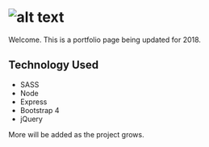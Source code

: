 # ![alt text](http://1cleverguy.com/assets/img/logo.png "Logo Title Text 1")
Welcome. This is a portfolio page being updated for 2018.
## Technology Used
- SASS
- Node
- Express
- Bootstrap 4
- jQuery

More will be added as the project grows.
